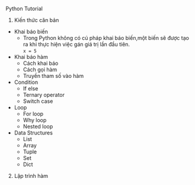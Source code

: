 Python Tutorial
1. Kiến thức căn bản
  - Khai báo biến
    - Trong Python không có cú pháp khai báo biến,một biến sẽ được tạo ra khi thực hiện việc gán giá trị lần đầu tiên.  
      `x = 5`
  - Khai báo hàm
    - Cách khai báo
    - Cách gọi hàm
    - Truyền tham số vào hàm
  - Condition
    - If else
    - Ternary operator
    - Switch case
  - Loop
    - For  loop
    - Why loop
    - Nested loop
  - Data Structures
    - List
    - Array
    - Tuple
    - Set
    - Dict
2. Lập trình hàm


